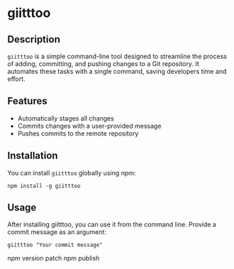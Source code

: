 
# giitttoo

## Description
`giitttoo` is a simple command-line tool designed to streamline the process of adding, committing, and pushing changes to a Git repository. It automates these tasks with a single command, saving developers time and effort.

## Features
- Automatically stages all changes
- Commits changes with a user-provided message
- Pushes commits to the remote repository

## Installation
You can install `giitttoo` globally using npm:

```
npm install -g giitttoo

```
## Usage
After installing giitttoo, you can use it from the command line. Provide a commit message as an argument:

```
giitttoo "Your commit message"
```
npm version patch
npm publish